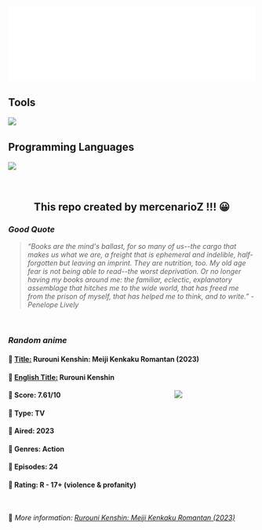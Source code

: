 
<img src="svg/nai.svg" />

<p>
  <h2>Tools</h2>
  <a href="https://skillicons.dev">
    <img src="https://skillicons.dev/icons?i=git,bash,vim,ubuntu,tensorflow,pytorch,docker,raspberrypi" />
  </a>

  <br />

  <h2>Programming Languages</h2>

  <a href="https://skillicons.dev">
    <img src="https://skillicons.dev/icons?i=python,c,cpp" />
  </a>
</p>

<br />

<h2 align="center">This repo created by mercenarioZ !!! 😀</h2>
<h3><i>Good Quote</i></h3>

<blockquote>
<i>
“Books are the mind's ballast, for so many of us--the cargo that makes us what we are, a freight that is ephemeral and indelible, half-forgotten but leaving an imprint. They are nutrition, too. My old age fear is not being able to read--the worst deprivation. Or no longer having my books around me: the familiar, eclectic, explanatory assemblage that hitches me to the wide world, that has freed me from the prison of myself, that has helped me to think, and to write.” - Penelope Lively
</i>
</blockquote>

<br />

<h3><i>Random anime</i></h3>

<h4>
  <strong>🥭 <u>Title:</u></strong> Rurouni Kenshin: Meiji Kenkaku Romantan (2023)
</h4>

<h4>🌿 <u>English Title:</u> Rurouni Kenshin</h4>

<img align="right" width="165" src=https://cdn.myanimelist.net/images/anime/1599/136532.jpg />

<h4>🌱 Score: 7.61/10</h4>

<h4>🌲 Type: TV</h4>

<h4>🌴 Aired: 2023</h4>

<h4>🌵 Genres: Action</h4>

<h4>🥑 Episodes: 24</h4>

<h4>🍏 Rating: R - 17+ (violence & profanity)</h4>

<br />

🍂 *More information: [Rurouni Kenshin: Meiji Kenkaku Romantan (2023)](https://myanimelist.net/anime/50613/Rurouni_Kenshin__Meiji_Kenkaku_Romantan_2023)*
    